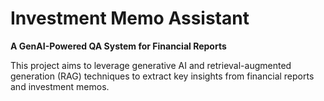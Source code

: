 # Investment Memo Assistant

**A GenAI-Powered QA System for Financial Reports**

This project aims to leverage generative AI and retrieval-augmented generation (RAG) techniques to extract key insights from financial reports and investment memos.
